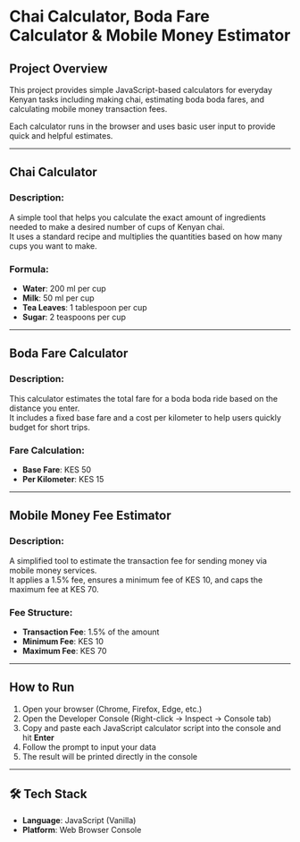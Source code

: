 # Chai Calculator, Boda Fare Calculator & Mobile Money Estimator

##  Project Overview

This project provides simple JavaScript-based calculators for everyday Kenyan tasks including making chai, estimating boda boda fares, and calculating mobile money transaction fees.

Each calculator runs in the browser and uses basic user input to provide quick and helpful estimates.

---

##  Chai Calculator

### Description:
A simple tool that helps you calculate the exact amount of ingredients needed to make a desired number of cups of Kenyan chai.  
It uses a standard recipe and multiplies the quantities based on how many cups you want to make.

### Formula:
- **Water**: 200 ml per cup  
- **Milk**: 50 ml per cup  
- **Tea Leaves**: 1 tablespoon per cup  
- **Sugar**: 2 teaspoons per cup

---

##  Boda Fare Calculator

### Description:
This calculator estimates the total fare for a boda boda ride based on the distance you enter.  
It includes a fixed base fare and a cost per kilometer to help users quickly budget for short trips.

### Fare Calculation:
- **Base Fare**: KES 50  
- **Per Kilometer**: KES 15

---

## Mobile Money Fee Estimator

### Description:
A simplified tool to estimate the transaction fee for sending money via mobile money services.  
It applies a 1.5% fee, ensures a minimum fee of KES 10, and caps the maximum fee at KES 70.

### Fee Structure:
- **Transaction Fee**: 1.5% of the amount  
- **Minimum Fee**: KES 10  
- **Maximum Fee**: KES 70

---

##  How to Run

1. Open your browser (Chrome, Firefox, Edge, etc.)
2. Open the Developer Console (Right-click → Inspect → Console tab)
3. Copy and paste each JavaScript calculator script into the console and hit **Enter**
4. Follow the prompt to input your data
5. The result will be printed directly in the console

---

## 🛠️ Tech Stack

- **Language**: JavaScript (Vanilla)
- **Platform**: Web Browser Console